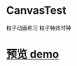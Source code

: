 # CanvasTest
粒子动画练习
粒子特效时钟

# [预览 demo](https://youngnk.github.io/CanvasTest/canvas_particle.html) 
